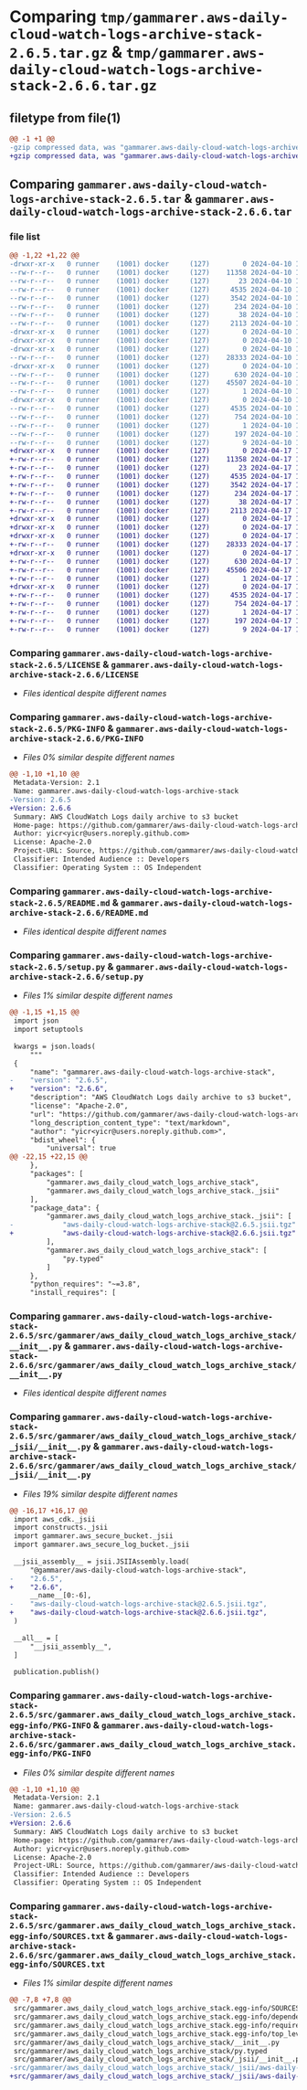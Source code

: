 # Comparing `tmp/gammarer.aws-daily-cloud-watch-logs-archive-stack-2.6.5.tar.gz` & `tmp/gammarer.aws-daily-cloud-watch-logs-archive-stack-2.6.6.tar.gz`

## filetype from file(1)

```diff
@@ -1 +1 @@
-gzip compressed data, was "gammarer.aws-daily-cloud-watch-logs-archive-stack-2.6.5.tar", last modified: Wed Apr 10 19:16:49 2024, max compression
+gzip compressed data, was "gammarer.aws-daily-cloud-watch-logs-archive-stack-2.6.6.tar", last modified: Wed Apr 17 19:12:18 2024, max compression
```

## Comparing `gammarer.aws-daily-cloud-watch-logs-archive-stack-2.6.5.tar` & `gammarer.aws-daily-cloud-watch-logs-archive-stack-2.6.6.tar`

### file list

```diff
@@ -1,22 +1,22 @@
-drwxr-xr-x   0 runner    (1001) docker     (127)        0 2024-04-10 19:16:49.835494 gammarer.aws-daily-cloud-watch-logs-archive-stack-2.6.5/
--rw-r--r--   0 runner    (1001) docker     (127)    11358 2024-04-10 19:16:34.000000 gammarer.aws-daily-cloud-watch-logs-archive-stack-2.6.5/LICENSE
--rw-r--r--   0 runner    (1001) docker     (127)       23 2024-04-10 19:16:34.000000 gammarer.aws-daily-cloud-watch-logs-archive-stack-2.6.5/MANIFEST.in
--rw-r--r--   0 runner    (1001) docker     (127)     4535 2024-04-10 19:16:49.835494 gammarer.aws-daily-cloud-watch-logs-archive-stack-2.6.5/PKG-INFO
--rw-r--r--   0 runner    (1001) docker     (127)     3542 2024-04-10 19:16:34.000000 gammarer.aws-daily-cloud-watch-logs-archive-stack-2.6.5/README.md
--rw-r--r--   0 runner    (1001) docker     (127)      234 2024-04-10 19:16:34.000000 gammarer.aws-daily-cloud-watch-logs-archive-stack-2.6.5/pyproject.toml
--rw-r--r--   0 runner    (1001) docker     (127)       38 2024-04-10 19:16:49.835494 gammarer.aws-daily-cloud-watch-logs-archive-stack-2.6.5/setup.cfg
--rw-r--r--   0 runner    (1001) docker     (127)     2113 2024-04-10 19:16:34.000000 gammarer.aws-daily-cloud-watch-logs-archive-stack-2.6.5/setup.py
-drwxr-xr-x   0 runner    (1001) docker     (127)        0 2024-04-10 19:16:49.831494 gammarer.aws-daily-cloud-watch-logs-archive-stack-2.6.5/src/
-drwxr-xr-x   0 runner    (1001) docker     (127)        0 2024-04-10 19:16:49.831494 gammarer.aws-daily-cloud-watch-logs-archive-stack-2.6.5/src/gammarer/
-drwxr-xr-x   0 runner    (1001) docker     (127)        0 2024-04-10 19:16:49.835494 gammarer.aws-daily-cloud-watch-logs-archive-stack-2.6.5/src/gammarer/aws_daily_cloud_watch_logs_archive_stack/
--rw-r--r--   0 runner    (1001) docker     (127)    28333 2024-04-10 19:16:34.000000 gammarer.aws-daily-cloud-watch-logs-archive-stack-2.6.5/src/gammarer/aws_daily_cloud_watch_logs_archive_stack/__init__.py
-drwxr-xr-x   0 runner    (1001) docker     (127)        0 2024-04-10 19:16:49.835494 gammarer.aws-daily-cloud-watch-logs-archive-stack-2.6.5/src/gammarer/aws_daily_cloud_watch_logs_archive_stack/_jsii/
--rw-r--r--   0 runner    (1001) docker     (127)      630 2024-04-10 19:16:34.000000 gammarer.aws-daily-cloud-watch-logs-archive-stack-2.6.5/src/gammarer/aws_daily_cloud_watch_logs_archive_stack/_jsii/__init__.py
--rw-r--r--   0 runner    (1001) docker     (127)    45507 2024-04-10 19:16:34.000000 gammarer.aws-daily-cloud-watch-logs-archive-stack-2.6.5/src/gammarer/aws_daily_cloud_watch_logs_archive_stack/_jsii/aws-daily-cloud-watch-logs-archive-stack@2.6.5.jsii.tgz
--rw-r--r--   0 runner    (1001) docker     (127)        1 2024-04-10 19:16:34.000000 gammarer.aws-daily-cloud-watch-logs-archive-stack-2.6.5/src/gammarer/aws_daily_cloud_watch_logs_archive_stack/py.typed
-drwxr-xr-x   0 runner    (1001) docker     (127)        0 2024-04-10 19:16:49.831494 gammarer.aws-daily-cloud-watch-logs-archive-stack-2.6.5/src/gammarer.aws_daily_cloud_watch_logs_archive_stack.egg-info/
--rw-r--r--   0 runner    (1001) docker     (127)     4535 2024-04-10 19:16:49.000000 gammarer.aws-daily-cloud-watch-logs-archive-stack-2.6.5/src/gammarer.aws_daily_cloud_watch_logs_archive_stack.egg-info/PKG-INFO
--rw-r--r--   0 runner    (1001) docker     (127)      754 2024-04-10 19:16:49.000000 gammarer.aws-daily-cloud-watch-logs-archive-stack-2.6.5/src/gammarer.aws_daily_cloud_watch_logs_archive_stack.egg-info/SOURCES.txt
--rw-r--r--   0 runner    (1001) docker     (127)        1 2024-04-10 19:16:49.000000 gammarer.aws-daily-cloud-watch-logs-archive-stack-2.6.5/src/gammarer.aws_daily_cloud_watch_logs_archive_stack.egg-info/dependency_links.txt
--rw-r--r--   0 runner    (1001) docker     (127)      197 2024-04-10 19:16:49.000000 gammarer.aws-daily-cloud-watch-logs-archive-stack-2.6.5/src/gammarer.aws_daily_cloud_watch_logs_archive_stack.egg-info/requires.txt
--rw-r--r--   0 runner    (1001) docker     (127)        9 2024-04-10 19:16:49.000000 gammarer.aws-daily-cloud-watch-logs-archive-stack-2.6.5/src/gammarer.aws_daily_cloud_watch_logs_archive_stack.egg-info/top_level.txt
+drwxr-xr-x   0 runner    (1001) docker     (127)        0 2024-04-17 19:12:18.130220 gammarer.aws-daily-cloud-watch-logs-archive-stack-2.6.6/
+-rw-r--r--   0 runner    (1001) docker     (127)    11358 2024-04-17 19:12:07.000000 gammarer.aws-daily-cloud-watch-logs-archive-stack-2.6.6/LICENSE
+-rw-r--r--   0 runner    (1001) docker     (127)       23 2024-04-17 19:12:07.000000 gammarer.aws-daily-cloud-watch-logs-archive-stack-2.6.6/MANIFEST.in
+-rw-r--r--   0 runner    (1001) docker     (127)     4535 2024-04-17 19:12:18.130220 gammarer.aws-daily-cloud-watch-logs-archive-stack-2.6.6/PKG-INFO
+-rw-r--r--   0 runner    (1001) docker     (127)     3542 2024-04-17 19:12:07.000000 gammarer.aws-daily-cloud-watch-logs-archive-stack-2.6.6/README.md
+-rw-r--r--   0 runner    (1001) docker     (127)      234 2024-04-17 19:12:07.000000 gammarer.aws-daily-cloud-watch-logs-archive-stack-2.6.6/pyproject.toml
+-rw-r--r--   0 runner    (1001) docker     (127)       38 2024-04-17 19:12:18.130220 gammarer.aws-daily-cloud-watch-logs-archive-stack-2.6.6/setup.cfg
+-rw-r--r--   0 runner    (1001) docker     (127)     2113 2024-04-17 19:12:07.000000 gammarer.aws-daily-cloud-watch-logs-archive-stack-2.6.6/setup.py
+drwxr-xr-x   0 runner    (1001) docker     (127)        0 2024-04-17 19:12:18.130220 gammarer.aws-daily-cloud-watch-logs-archive-stack-2.6.6/src/
+drwxr-xr-x   0 runner    (1001) docker     (127)        0 2024-04-17 19:12:18.130220 gammarer.aws-daily-cloud-watch-logs-archive-stack-2.6.6/src/gammarer/
+drwxr-xr-x   0 runner    (1001) docker     (127)        0 2024-04-17 19:12:18.130220 gammarer.aws-daily-cloud-watch-logs-archive-stack-2.6.6/src/gammarer/aws_daily_cloud_watch_logs_archive_stack/
+-rw-r--r--   0 runner    (1001) docker     (127)    28333 2024-04-17 19:12:07.000000 gammarer.aws-daily-cloud-watch-logs-archive-stack-2.6.6/src/gammarer/aws_daily_cloud_watch_logs_archive_stack/__init__.py
+drwxr-xr-x   0 runner    (1001) docker     (127)        0 2024-04-17 19:12:18.130220 gammarer.aws-daily-cloud-watch-logs-archive-stack-2.6.6/src/gammarer/aws_daily_cloud_watch_logs_archive_stack/_jsii/
+-rw-r--r--   0 runner    (1001) docker     (127)      630 2024-04-17 19:12:07.000000 gammarer.aws-daily-cloud-watch-logs-archive-stack-2.6.6/src/gammarer/aws_daily_cloud_watch_logs_archive_stack/_jsii/__init__.py
+-rw-r--r--   0 runner    (1001) docker     (127)    45506 2024-04-17 19:12:07.000000 gammarer.aws-daily-cloud-watch-logs-archive-stack-2.6.6/src/gammarer/aws_daily_cloud_watch_logs_archive_stack/_jsii/aws-daily-cloud-watch-logs-archive-stack@2.6.6.jsii.tgz
+-rw-r--r--   0 runner    (1001) docker     (127)        1 2024-04-17 19:12:07.000000 gammarer.aws-daily-cloud-watch-logs-archive-stack-2.6.6/src/gammarer/aws_daily_cloud_watch_logs_archive_stack/py.typed
+drwxr-xr-x   0 runner    (1001) docker     (127)        0 2024-04-17 19:12:18.130220 gammarer.aws-daily-cloud-watch-logs-archive-stack-2.6.6/src/gammarer.aws_daily_cloud_watch_logs_archive_stack.egg-info/
+-rw-r--r--   0 runner    (1001) docker     (127)     4535 2024-04-17 19:12:18.000000 gammarer.aws-daily-cloud-watch-logs-archive-stack-2.6.6/src/gammarer.aws_daily_cloud_watch_logs_archive_stack.egg-info/PKG-INFO
+-rw-r--r--   0 runner    (1001) docker     (127)      754 2024-04-17 19:12:18.000000 gammarer.aws-daily-cloud-watch-logs-archive-stack-2.6.6/src/gammarer.aws_daily_cloud_watch_logs_archive_stack.egg-info/SOURCES.txt
+-rw-r--r--   0 runner    (1001) docker     (127)        1 2024-04-17 19:12:18.000000 gammarer.aws-daily-cloud-watch-logs-archive-stack-2.6.6/src/gammarer.aws_daily_cloud_watch_logs_archive_stack.egg-info/dependency_links.txt
+-rw-r--r--   0 runner    (1001) docker     (127)      197 2024-04-17 19:12:18.000000 gammarer.aws-daily-cloud-watch-logs-archive-stack-2.6.6/src/gammarer.aws_daily_cloud_watch_logs_archive_stack.egg-info/requires.txt
+-rw-r--r--   0 runner    (1001) docker     (127)        9 2024-04-17 19:12:18.000000 gammarer.aws-daily-cloud-watch-logs-archive-stack-2.6.6/src/gammarer.aws_daily_cloud_watch_logs_archive_stack.egg-info/top_level.txt
```

### Comparing `gammarer.aws-daily-cloud-watch-logs-archive-stack-2.6.5/LICENSE` & `gammarer.aws-daily-cloud-watch-logs-archive-stack-2.6.6/LICENSE`

 * *Files identical despite different names*

### Comparing `gammarer.aws-daily-cloud-watch-logs-archive-stack-2.6.5/PKG-INFO` & `gammarer.aws-daily-cloud-watch-logs-archive-stack-2.6.6/PKG-INFO`

 * *Files 0% similar despite different names*

```diff
@@ -1,10 +1,10 @@
 Metadata-Version: 2.1
 Name: gammarer.aws-daily-cloud-watch-logs-archive-stack
-Version: 2.6.5
+Version: 2.6.6
 Summary: AWS CloudWatch Logs daily archive to s3 bucket
 Home-page: https://github.com/gammarer/aws-daily-cloud-watch-logs-archive-stack.git
 Author: yicr<yicr@users.noreply.github.com>
 License: Apache-2.0
 Project-URL: Source, https://github.com/gammarer/aws-daily-cloud-watch-logs-archive-stack.git
 Classifier: Intended Audience :: Developers
 Classifier: Operating System :: OS Independent
```

### Comparing `gammarer.aws-daily-cloud-watch-logs-archive-stack-2.6.5/README.md` & `gammarer.aws-daily-cloud-watch-logs-archive-stack-2.6.6/README.md`

 * *Files identical despite different names*

### Comparing `gammarer.aws-daily-cloud-watch-logs-archive-stack-2.6.5/setup.py` & `gammarer.aws-daily-cloud-watch-logs-archive-stack-2.6.6/setup.py`

 * *Files 1% similar despite different names*

```diff
@@ -1,15 +1,15 @@
 import json
 import setuptools
 
 kwargs = json.loads(
     """
 {
     "name": "gammarer.aws-daily-cloud-watch-logs-archive-stack",
-    "version": "2.6.5",
+    "version": "2.6.6",
     "description": "AWS CloudWatch Logs daily archive to s3 bucket",
     "license": "Apache-2.0",
     "url": "https://github.com/gammarer/aws-daily-cloud-watch-logs-archive-stack.git",
     "long_description_content_type": "text/markdown",
     "author": "yicr<yicr@users.noreply.github.com>",
     "bdist_wheel": {
         "universal": true
@@ -22,15 +22,15 @@
     },
     "packages": [
         "gammarer.aws_daily_cloud_watch_logs_archive_stack",
         "gammarer.aws_daily_cloud_watch_logs_archive_stack._jsii"
     ],
     "package_data": {
         "gammarer.aws_daily_cloud_watch_logs_archive_stack._jsii": [
-            "aws-daily-cloud-watch-logs-archive-stack@2.6.5.jsii.tgz"
+            "aws-daily-cloud-watch-logs-archive-stack@2.6.6.jsii.tgz"
         ],
         "gammarer.aws_daily_cloud_watch_logs_archive_stack": [
             "py.typed"
         ]
     },
     "python_requires": "~=3.8",
     "install_requires": [
```

### Comparing `gammarer.aws-daily-cloud-watch-logs-archive-stack-2.6.5/src/gammarer/aws_daily_cloud_watch_logs_archive_stack/__init__.py` & `gammarer.aws-daily-cloud-watch-logs-archive-stack-2.6.6/src/gammarer/aws_daily_cloud_watch_logs_archive_stack/__init__.py`

 * *Files identical despite different names*

### Comparing `gammarer.aws-daily-cloud-watch-logs-archive-stack-2.6.5/src/gammarer/aws_daily_cloud_watch_logs_archive_stack/_jsii/__init__.py` & `gammarer.aws-daily-cloud-watch-logs-archive-stack-2.6.6/src/gammarer/aws_daily_cloud_watch_logs_archive_stack/_jsii/__init__.py`

 * *Files 19% similar despite different names*

```diff
@@ -16,17 +16,17 @@
 import aws_cdk._jsii
 import constructs._jsii
 import gammarer.aws_secure_bucket._jsii
 import gammarer.aws_secure_log_bucket._jsii
 
 __jsii_assembly__ = jsii.JSIIAssembly.load(
     "@gammarer/aws-daily-cloud-watch-logs-archive-stack",
-    "2.6.5",
+    "2.6.6",
     __name__[0:-6],
-    "aws-daily-cloud-watch-logs-archive-stack@2.6.5.jsii.tgz",
+    "aws-daily-cloud-watch-logs-archive-stack@2.6.6.jsii.tgz",
 )
 
 __all__ = [
     "__jsii_assembly__",
 ]
 
 publication.publish()
```

### Comparing `gammarer.aws-daily-cloud-watch-logs-archive-stack-2.6.5/src/gammarer.aws_daily_cloud_watch_logs_archive_stack.egg-info/PKG-INFO` & `gammarer.aws-daily-cloud-watch-logs-archive-stack-2.6.6/src/gammarer.aws_daily_cloud_watch_logs_archive_stack.egg-info/PKG-INFO`

 * *Files 0% similar despite different names*

```diff
@@ -1,10 +1,10 @@
 Metadata-Version: 2.1
 Name: gammarer.aws-daily-cloud-watch-logs-archive-stack
-Version: 2.6.5
+Version: 2.6.6
 Summary: AWS CloudWatch Logs daily archive to s3 bucket
 Home-page: https://github.com/gammarer/aws-daily-cloud-watch-logs-archive-stack.git
 Author: yicr<yicr@users.noreply.github.com>
 License: Apache-2.0
 Project-URL: Source, https://github.com/gammarer/aws-daily-cloud-watch-logs-archive-stack.git
 Classifier: Intended Audience :: Developers
 Classifier: Operating System :: OS Independent
```

### Comparing `gammarer.aws-daily-cloud-watch-logs-archive-stack-2.6.5/src/gammarer.aws_daily_cloud_watch_logs_archive_stack.egg-info/SOURCES.txt` & `gammarer.aws-daily-cloud-watch-logs-archive-stack-2.6.6/src/gammarer.aws_daily_cloud_watch_logs_archive_stack.egg-info/SOURCES.txt`

 * *Files 1% similar despite different names*

```diff
@@ -7,8 +7,8 @@
 src/gammarer.aws_daily_cloud_watch_logs_archive_stack.egg-info/SOURCES.txt
 src/gammarer.aws_daily_cloud_watch_logs_archive_stack.egg-info/dependency_links.txt
 src/gammarer.aws_daily_cloud_watch_logs_archive_stack.egg-info/requires.txt
 src/gammarer.aws_daily_cloud_watch_logs_archive_stack.egg-info/top_level.txt
 src/gammarer/aws_daily_cloud_watch_logs_archive_stack/__init__.py
 src/gammarer/aws_daily_cloud_watch_logs_archive_stack/py.typed
 src/gammarer/aws_daily_cloud_watch_logs_archive_stack/_jsii/__init__.py
-src/gammarer/aws_daily_cloud_watch_logs_archive_stack/_jsii/aws-daily-cloud-watch-logs-archive-stack@2.6.5.jsii.tgz
+src/gammarer/aws_daily_cloud_watch_logs_archive_stack/_jsii/aws-daily-cloud-watch-logs-archive-stack@2.6.6.jsii.tgz
```

